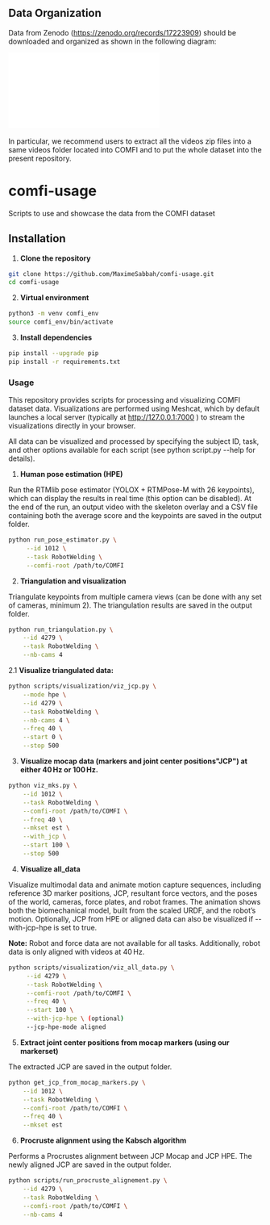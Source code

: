 ## Data Organization

Data from Zenodo (https://zenodo.org/records/17223909) should be downloaded and organized as shown in the following diagram:

![COMFI Organization](images/comfi_organisation.pdf)

In particular, we recommend users to extract all the videos zip files into a same videos folder located into COMFI and to put the whole dataset into the present repository. 

# comfi-usage

Scripts to use and showcase the data from the COMFI dataset

## Installation

1. **Clone the repository**

```bash
git clone https://github.com/MaximeSabbah/comfi-usage.git
cd comfi-usage
```
2. **Virtual environment**
```bash
python3 -m venv comfi_env
source comfi_env/bin/activate
```

3. **Install dependencies**
```bash
pip install --upgrade pip
pip install -r requirements.txt
```
### Usage

This repository provides scripts for processing and visualizing COMFI dataset data. Visualizations are performed using Meshcat, which by default launches a local server (typically at http://127.0.0.1:7000
) to stream the visualizations directly in your browser.

All data can be visualized and processed by specifying the subject ID, task, and other options available for each script (see python script.py --help for details).

1. **Human pose estimation (HPE)**

Run the RTMlib pose estimator (YOLOX + RTMPose-M with 26 keypoints), which can display the results in real time (this option can be disabled). At the end of the run, an output video with the skeleton overlay and a CSV file containing both the average score and the keypoints are saved in the output folder.

```bash
python run_pose_estimator.py \
     --id 1012 \
     --task RobotWelding \
     --comfi-root /path/to/COMFI
```
2. **Triangulation and visualization**

Triangulate keypoints from multiple camera views (can be done with any set of cameras, minimum 2). The triangulation results are saved in the output folder.
```bash
python run_triangulation.py \
    --id 4279 \
    --task RobotWelding \
    --nb-cams 4
```
2.1 **Visualize triangulated data:**
```bash
python scripts/visualization/viz_jcp.py \
    --mode hpe \
    --id 4279 \
    --task RobotWelding \
    --nb-cams 4 \
    --freq 40 \
    --start 0 \
    --stop 500
```
3. **Visualize mocap data (markers and joint center positions"JCP") at either 40 Hz or 100 Hz.**
```bash
python viz_mks.py \
    --id 1012 \
    --task RobotWelding \
    --comfi-root /path/to/COMFI \
    --freq 40 \
    --mkset est \
    --with_jcp \
    --start 100 \
    --stop 500
```
4. **Visualize all_data**

Visualize multimodal data and animate motion capture sequences, including reference 3D marker positions, JCP, resultant force vectors, and the poses of the world, cameras, force plates, and robot frames. The animation shows both the biomechanical model, built from the scaled URDF, and the robot’s motion. Optionally, JCP from HPE or aligned data can also be visualized if --with-jcp-hpe is set to true.

**Note:** Robot and force data are not available for all tasks. Additionally, robot data is only aligned with videos at 40 Hz.
```bash
python scripts/visualization/viz_all_data.py \
     --id 4279 \
     --task RobotWelding \
     --comfi-root /path/to/COMFI \
     --freq 40 \
     --start 100 \
     --with-jcp-hpe \ (optional)
     --jcp-hpe-mode aligned

```
5. **Extract joint center positions from mocap markers (using our markerset)**

The extracted JCP are saved in the output folder.
```bash
python get_jcp_from_mocap_markers.py \
    --id 1012 \
    --task RobotWelding \
    --comfi-root /path/to/COMFI \
    --freq 40 \
    --mkset est

```
6. **Procruste alignment using the Kabsch algorithm**

Performs a Procrustes alignment between JCP Mocap and JCP HPE. The newly aligned JCP are saved in the output folder.
```bash
python scripts/run_procruste_alignement.py \
    --id 4279 \
    --task RobotWelding \
    --comfi-root /path/to/COMFI \
    --nb-cams 4
```
